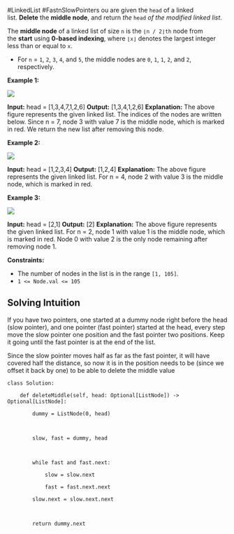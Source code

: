 #LinkedList #FastnSlowPointers
ou are given the `head` of a linked list. **Delete** the **middle node**, and return _the_ `head` _of the modified linked list_.

The **middle node** of a linked list of size `n` is the `⌊n / 2⌋th` node from the **start** using **0-based indexing**, where `⌊x⌋` denotes the largest integer less than or equal to `x`.

- For `n` = `1`, `2`, `3`, `4`, and `5`, the middle nodes are `0`, `1`, `1`, `2`, and `2`, respectively.

**Example 1:**

![](https://assets.leetcode.com/uploads/2021/11/16/eg1drawio.png)

**Input:** head = [1,3,4,7,1,2,6]
**Output:** [1,3,4,1,2,6]
**Explanation:**
The above figure represents the given linked list. The indices of the nodes are written below.
Since n = 7, node 3 with value 7 is the middle node, which is marked in red.
We return the new list after removing this node. 

**Example 2:**

![](https://assets.leetcode.com/uploads/2021/11/16/eg2drawio.png)

**Input:** head = [1,2,3,4]
**Output:** [1,2,4]
**Explanation:**
The above figure represents the given linked list.
For n = 4, node 2 with value 3 is the middle node, which is marked in red.

**Example 3:**

![](https://assets.leetcode.com/uploads/2021/11/16/eg3drawio.png)

**Input:** head = [2,1]
**Output:** [2]
**Explanation:**
The above figure represents the given linked list.
For n = 2, node 1 with value 1 is the middle node, which is marked in red.
Node 0 with value 2 is the only node remaining after removing node 1.

**Constraints:**

- The number of nodes in the list is in the range `[1, 105]`.
- `1 <= Node.val <= 105`

## Solving Intuition

If you have two pointers, one started at a dummy node right before the head (slow pointer), and one pointer (fast pointer) started at the head, every step move the slow pointer one position and the fast pointer two positions. Keep it going until the fast pointer is at the end of the list. 

Since the slow pointer moves half as far as the fast pointer, it will have covered half the distance, so now it is in the position needs to be (since we offset it back by one) to be able to delete the middle value


```
class Solution:

    def deleteMiddle(self, head: Optional[ListNode]) -> Optional[ListNode]:

        dummy = ListNode(0, head)

  

        slow, fast = dummy, head

  

        while fast and fast.next:

            slow = slow.next

            fast = fast.next.next

        slow.next = slow.next.next

  

        return dummy.next
```